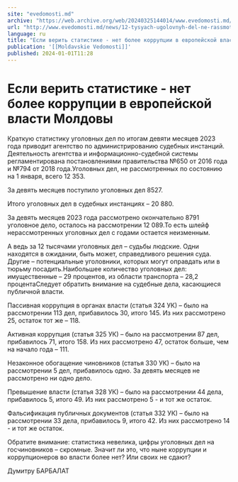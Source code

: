 ```yaml
---
site: "evedomosti.md"
archive: "https://web.archive.org/web/20240325144014/www.evedomosti.md/news/12-tysyach-ugolovnyh-del-ne-rassmotreno-s-proshlogo-goda"
url: "http://www.evedomosti.md/news/12-tysyach-ugolovnyh-del-ne-rassmotreno-s-proshlogo-goda"
language: ru
title: "Если верить статистике - нет более коррупции в европейской власти Молдовы"
publication: '[[Moldavskie Vedomosti]]'
published: 2024-01-01T11:28
---
```


# Если верить статистике - нет более коррупции в европейской власти Молдовы

Краткую статистику уголовных дел по итогам девяти месяцев 2023 года приводит агентство по администрированию судебных инстанций. Деятельность агентства и информационно-судебной системы регламентирована постановлениями правительства №650 от 2016 года и №794 от 2018 года.Уголовных дел, не рассмотренных по состоянию на 1 января, всего 12 353.

За девять месяцев поступило уголовных дел 8527.

Итого уголовных дел в судебных инстанциях – 20 880.

За девять месяцев 2023 года рассмотрено окончательно 8791 уголовное дело, осталось на рассмотрении 12 089.То есть шлейф нерассмотренных уголовных дел с годами остается неизменным.

А ведь за 12 тысячами уголовных дел – судьбы людские. Одни находятся в ожидании, быть может, справедливого решения суда. Другие – потенциальные уголовники, которых могут оправдать или в тюрьму посадить.Наибольшее количество уголовных дел: имущественные – 29 процентов, из области транспорта – 28,2 процентаСледует обратить внимание на судебные дела, касающиеся публичной власти.

Пассивная коррупция в органах власти (статья 324 УК) – было на рассмотрении 113 дел, прибавилось 30, итого 145. Из них рассмотрено 25, остаток тот же – 118.

Активная коррупция (статья 325 УК) – было на рассмотрении 87 дел, прибавилось 71, итого 158. Из них рассмотрено 47, остаток больше, чем на начало года – 111.

Незаконное обогащение чиновников (статья 330 УК) – было на рассмотрении 5 дел, прибавилось одно. За девять месяцев не рассмотрено ни одно дело.

Превышение власти (статья 328 УК) – было на рассмотрении 44 дела, прибавилось 5, итого 49. Из них рассмотрено 5 - и тот же остаток.

Фальсификация публичных документов (статья 332 УК) – было на рассмотрении 33 дела, прибавилось 9, итого 42. Из них рассмотрено 14 - и тот же остаток.

Обратите внимание: статистика невелика, цифры уголовных дел на госчиновников – скромные. Значит ли это, что ныне коррупции и коррупционеров во власти более нет? Или своих не сдают?

Думитру БАРБАЛАТ